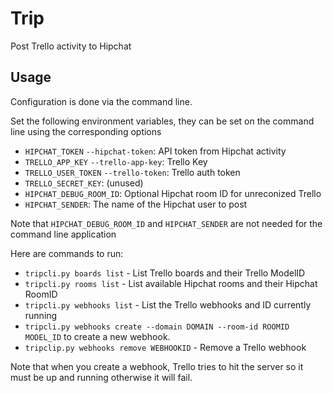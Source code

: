 Trip
====
Post Trello activity to Hipchat

Usage
-----
Configuration is done via the command line.

Set the following environment variables, they can be set on the command
line using the corresponding options

* `HIPCHAT_TOKEN` `--hipchat-token`: API token from Hipchat
  activity
* `TRELLO_APP_KEY` `--trello-app-key`: Trello Key
* `TRELLO_USER_TOKEN` `--trello-token`: Trello auth token
* `TRELLO_SECRET_KEY`: (unused)
* `HIPCHAT_DEBUG_ROOM_ID`: Optional Hipchat room ID for unreconized Trello
* `HIPCHAT_SENDER`: The name of the Hipchat user to post

Note that `HIPCHAT_DEBUG_ROOM_ID` and `HIPCHAT_SENDER` are not needed for the
command line application

Here are commands to run:

* `tripcli.py boards list` - List Trello boards and their Trello ModelID
* `tripcli.py rooms list` - List available Hipchat rooms and their Hipchat
RoomID
* `tripcli.py webhooks list` - List the Trello webhooks and ID currently running
* `tripcli.py webhooks create --domain DOMAIN --room-id ROOMID MODEL_ID` to
  create a new webhook.
* `tripclip.py webhooks remove WEBHOOKID` - Remove a Trello webhook

Note that when you create a webhook, Trello tries to hit the server so it must
be up and running otherwise it will fail.
